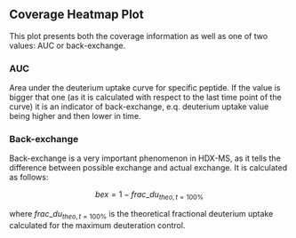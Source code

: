 ## Coverage Heatmap Plot

This plot presents both the coverage information as well as one of two values: AUC or back-exchange.

### AUC

Area under the deuterium uptake curve for specific peptide. If the value is bigger that one (as it is calculated with respect to the last time point of the curve) it is an indicator of back-exchange, e.q. deuterium uptake value being higher and then lower in time.

### Back-exchange

Back-exchange is a very important phenomenon in HDX-MS, as it tells the difference between possible exchange and actual exchange. It is calculated as follows:

$$bex = 1 - frac\_du_{theo, t=100\%}$$

where $frac\_du_{theo, t=100\%}$ is the theoretical fractional deuterium uptake calculated for the maximum deuteration control.

